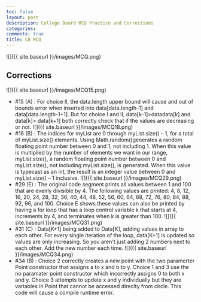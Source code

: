 ```yaml
---
toc: false
layout: post
description: College Board MCQ Practice and Corrections
categories: 
comments: true
title: CB MCQ
---
```


![]({{ site.baseurl }}/images/MCQ.png)

## Corrections
![]({{ site.baseurl }}/images/MCQ15.png)
- #15 (A) : For choice II, the data.length upper bound will cause and out of bounds error when inserted into data[data.length-1] and data[data.length-1+1]. But for choice I and II, data[k-1]>datadata[k] and data[k]> data[k+1] both correctly check that if the values are decreasing or not.
![]({{ site.baseurl }}/images/MCQ18.png)
- #18 (B) : The indices for myList are 0 through myList.size() – 1, for a total of myList.size() elements. Using Math.random()generates a random floating point number between 0 and 1, not including 1. When this value is multiplied by the number of elements we want in our range, myList.size(), a random floating point number between 0 and myList.size(), not including myList.size(), is generated. When this value is typecast as an int, the result is an integer value between 0 and myList.size() – 1 inclusive.
![]({{ site.baseurl }}/images/MCQ29.png)
- #29 (E) : The original code segment prints all values between 1 and 100 that are evenly divisible by 4. The following values are printed: 4, 8, 12, 16, 20, 24, 28, 32, 36, 40, 44, 48, 52, 56, 60, 64, 68, 72, 76, 80, 84, 88, 92, 96, and 100. Choice E shows these values can also be printed by having a for loop that has a loop control variable k that starts at 4, increments by 4, and terminates when k is greater than 100.
![]({{ site.baseurl }}/images/MCQ31.png)
- #31 (C) : Data[K+1] being added to Data[K], adding values in array to each other. For every single iteration of the loop, data[K+1] is updated so values are only increasing. So you aren't just adding 2 numbers next to each other. Add the new number each time. 
![]({{ site.baseurl }}/images/MCQ34.png)
- #34 (B) : Choice 2 correctly creates a new point with the two paramerter Point constructor that assigns a to x and b to y. Choice 1 and 3 use the no paramater point constructor which incorrectly assigns 0 to both x and y. Choice 3 attempts to update x and y individually but they are variables in Point that cannot be accessed direclty from circle. This code will cause a compile runtime error.   